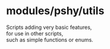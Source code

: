 # modules/pshy/utils

Scripts adding very basic features,  
for use in other scripts,  
such as simple functions or enums.
